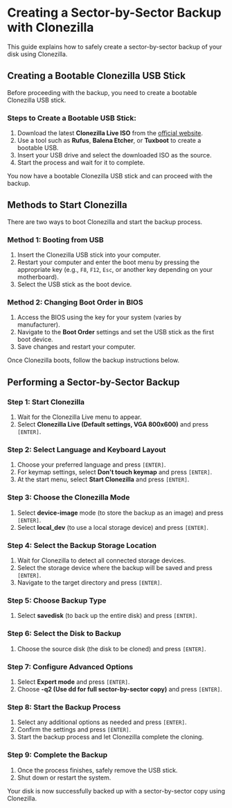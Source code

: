 # Creating a Sector-by-Sector Backup with Clonezilla  

This guide explains how to safely create a sector-by-sector backup of your disk using Clonezilla.  

## Creating a Bootable Clonezilla USB Stick  

Before proceeding with the backup, you need to create a bootable Clonezilla USB stick.  

### Steps to Create a Bootable USB Stick:  
1. Download the latest **Clonezilla Live ISO** from the [official website](https://clonezilla.org/downloads.php).  
2. Use a tool such as **Rufus**, **Balena Etcher**, or **Tuxboot** to create a bootable USB.  
3. Insert your USB drive and select the downloaded ISO as the source.  
4. Start the process and wait for it to complete.  

You now have a bootable Clonezilla USB stick and can proceed with the backup.  

## Methods to Start Clonezilla  

There are two ways to boot Clonezilla and start the backup process.  

### Method 1: Booting from USB  
1. Insert the Clonezilla USB stick into your computer.  
2. Restart your computer and enter the boot menu by pressing the appropriate key (e.g., `F8`, `F12`, `Esc`, or another key depending on your motherboard).  
3. Select the USB stick as the boot device.  

### Method 2: Changing Boot Order in BIOS  
1. Access the BIOS using the key for your system (varies by manufacturer).  
2. Navigate to the **Boot Order** settings and set the USB stick as the first boot device.  
3. Save changes and restart your computer.  

Once Clonezilla boots, follow the backup instructions below.  

## Performing a Sector-by-Sector Backup  

### Step 1: Start Clonezilla  
1. Wait for the Clonezilla Live menu to appear.  
2. Select **Clonezilla Live (Default settings, VGA 800x600)** and press `[ENTER]`.  

### Step 2: Select Language and Keyboard Layout  
1. Choose your preferred language and press `[ENTER]`.  
2. For keymap settings, select **Don't touch keymap** and press `[ENTER]`.  
3. At the start menu, select **Start Clonezilla** and press `[ENTER]`.  

### Step 3: Choose the Clonezilla Mode  
1. Select **device-image** mode (to store the backup as an image) and press `[ENTER]`.  
2. Select **local_dev** (to use a local storage device) and press `[ENTER]`.  

### Step 4: Select the Backup Storage Location  
1. Wait for Clonezilla to detect all connected storage devices.  
2. Select the storage device where the backup will be saved and press `[ENTER]`.  
3. Navigate to the target directory and press `[ENTER]`.  

### Step 5: Choose Backup Type  
1. Select **savedisk** (to back up the entire disk) and press `[ENTER]`.  

### Step 6: Select the Disk to Backup  
1. Choose the source disk (the disk to be cloned) and press `[ENTER]`.  

### Step 7: Configure Advanced Options  
1. Select **Expert mode** and press `[ENTER]`.  
2. Choose **-q2 (Use dd for full sector-by-sector copy)** and press `[ENTER]`.  

### Step 8: Start the Backup Process  
1. Select any additional options as needed and press `[ENTER]`.  
2. Confirm the settings and press `[ENTER]`.  
3. Start the backup process and let Clonezilla complete the cloning.  

### Step 9: Complete the Backup  
1. Once the process finishes, safely remove the USB stick.  
2. Shut down or restart the system.  

Your disk is now successfully backed up with a sector-by-sector copy using Clonezilla.
